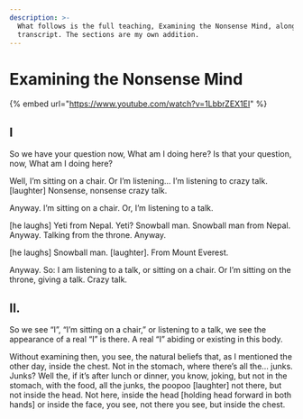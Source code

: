 ```yaml
---
description: >-
  What follows is the full teaching, Examining the Nonsense Mind, along with a
  transcript. The sections are my own addition.
---
```


# Examining the Nonsense Mind

{% embed url="https://www.youtube.com/watch?v=1LbbrZEX1EI" %}

## I

So we have your question now, What am I doing here? Is that your question, now, What am I doing here?&#x20;

Well, I’m sitting on a chair. Or I’m listening… I’m listening to crazy talk. \[laughter] Nonsense, nonsense crazy talk.

Anyway. I’m sitting on a chair. Or, I’m listening to a talk.&#x20;

\[he laughs] Yeti from Nepal. Yeti? Snowball man. Snowball man from Nepal. Anyway. Talking from the throne. Anyway.

\[he laughs] Snowball man. \[laughter]. From Mount Everest.

Anyway. So: I am listening to a talk, or sitting on a chair. Or I’m sitting on the throne, giving a talk. Crazy talk.

## II.

So we see “I”, “I’m sitting on a chair,” or listening to a talk, we see the appearance of a real “I” is there. A real “I” abiding or existing in this body.&#x20;

Without examining then, you see, the natural beliefs that, as I mentioned the other day, inside the chest. Not in the stomach, where there’s all the… junks. Junks? Well the, if it’s after lunch or dinner, you know, joking, but not in the stomach, with the food, all the junks, the poopoo \[laughter] not there, but not inside the head. Not here, inside the head \[holding head forward in both hands] or inside the face, you see, not there you see, but inside the chest.
